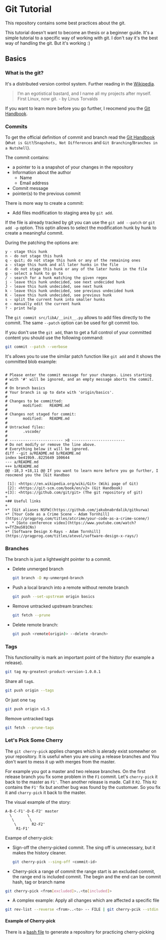 # Git Tutorial

This repository contains some best practices about the git.

This tutorial doesn't want to become an thesis or a beginner guide. It's a simple tutorial to a specific way of working with git. I don't say it's the best way of handling the git. But it's working :)

## Basics

### What is the git?

It's a distributed version control system. Further reading in the [Wikipedia][1].

> I’m an egotistical bastard, and I name all my projects after myself. First Linux, now git. - by Linus Torvalds

If you want to learn more before you go further, I reocmend you the [Git Handbook][2].

### Commits

To get the official definition of commit and branch read the [Git Handbook][2] (`What is Git?`/`Snapshots, Not Differences` and `Git Branching`/`Branches in a Nutshell`).

The commit contains:

* a pointer to is a snapshot of your changes in the repository
* Information about the author
  * Name
  * Email address
* Commit message
* pointer(s) to the previous commit

There is more way to create a commit:

* Add files modification to staging area by `git add`.

If the file is already tracked by git you can use the `git add --patch` or `git add -p` option. This optin allows to select the modification hunk by hunk to create a meaningful commit.

During the patching the options are:

```text
y - stage this hunk
n - do not stage this hunk
q - quit; do not stage this hunk or any of the remaining ones
a - stage this hunk and all later hunks in the file
d - do not stage this hunk or any of the later hunks in the file
g - select a hunk to go to
/ - search for a hunk matching the given regex
j - leave this hunk undecided, see next undecided hunk
J - leave this hunk undecided, see next hunk
k - leave this hunk undecided, see previous undecided hunk
K - leave this hunk undecided, see previous hunk
s - split the current hunk into smaller hunks
e - manually edit the current hunk
? - print help
```

The `git commit src/libA/__init__.py` allows to add files directly to the commit. The same `--patch` option can be used for git commit too.

If you don't use the `git add`, than to get a full control of your committed content you should use the following command:

```bash
git commit --patch --verbose
```

It's allows you to use the similar patch function like `git add` and it shows the committed blob
example:

```text

# Please enter the commit message for your changes. Lines starting
# with '#' will be ignored, and an empty message aborts the commit.
#
# On branch basics
# Your branch is up to date with 'origin/basics'.
#
# Changes to be committed:
#       modified:   README.md
#
# Changes not staged for commit:
#       modified:   README.md
#
# Untracked files:
#       .vscode/
#
# ------------------------ >8 ------------------------
# Do not modify or remove the line above.
# Everything below it will be ignored.
diff --git a/README.md b/README.md
index be419b9..8225649 100644
--- a/README.md
+++ b/README.md
@@ -18,3 +18,11 @@ If you want to learn more before you go further, I reocmend you the [Git Handboo

 [1]: <https://en.wikipedia.org/wiki/Git> (Wiki page of Git)
 [2]: <https://git-scm.com/book/en/v2> (Git Handbook)
+[3]: <https://github.com/git/git> (The git repository of git)
+
+## Useful links
+
+* [Git aliases NSFW](https://github.com/jakubnabrdalik/gitkurwa)
+* [Your Code as a Crime Scene - Adam Tornhill](https://pragprog.com/titles/atcrime/your-code-as-a-crime-scene/)
+  * [Goto conference video](https://www.youtube.com/watch?v=TfZmuS01CNs)
+* [Software Design X-Rays - Adam Tornhill](https://pragprog.com/titles/atevol/software-design-x-rays/)
```

### Branches

The branch is just a lightweight pointer to a commit.

* Delete unmerged branch

  ```bash
  git branch -D my-unmerged-branch
  ```

* Push a local branch into a remote without remote branch

  ```bash
  git push --set-upstream origin basics
  ```

* Remove untracked upstream branches:

  ```bash
  git fetch --prune
  ```

* Delete  remote branch:

  ```bash
  git push <remote(origin)> --delete <branch>
  ```

### Tags

This functionality is mark an important point of the history (for example a release).

```bash
git tag my-greatest-product-version-1.0.0.1
```

Share all `tag`s.

```bash
git push origin --tags
```

Or just one `tag`

```bash
git push origin v1.5
```

Remove untracked tags

```bash
git fetch --prune-tags
```

### Let's Pick Some Cherry

The `git cherry-pick` applies changes which is alerady exist somewher on your repository. It is useful when you are using a release branches and You don't want to mess it up with merges from the master.

For example you got a master and two release branches. On the first release branch you fix some problem in the `F1` commit. Let's `cherry-pick` it back to the master as `F1'`. Then another release is made. Call it `R2`. This `R2` contains the `F1'` fix but another bug was found by the customuer. So you fix it and `charry-pick` it back to the master.

The visual example of the story:

```text
A-B-C-F1'-D-E-F2' master
  \       \
   \       \
    \       R2-F2'
     R1-F1'
```

Exampe of cherry-pick:

* Sign-off the cherry-picked commit. The sing off is unnecessary, but it makes the history cleaner.

  ```bash
  git cherry-pick --sing-off <commit-id>
  ```

* Cherry-pick a range of commit the range start is an excluded commit, the range end is included commit. The begin and the end can be commit hash, tag or branch name

```bash
git cherry-pick <from[excluded]>..<to[included]>
```

* A complex example: Apply all changes which are affected a specific file

```bash
git rev-list --reverse <from>..<to> -- FILE | git cherry-pcik --stdin
```

#### Example of Cherry-pick

There is a [bash file](examples/git-cherrypick-example.sh) to generate a repository for practicing cherry-picking

[//]: # (References)

[1]: <https://en.wikipedia.org/wiki/Git> (Wiki page of Git)
[2]: <https://git-scm.com/book/en/v2> (Git Handbook)
